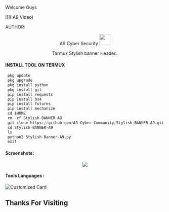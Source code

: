 Welcome Guys 

![]( A9 Video)



AUTHOR:
<p align="center">
A9 Cyber Security <img src="https://emojis.slackmojis.com/emojis/images/1588315024/8823/hyperkitty.gif" width="35px"></i></b></h2> 

</br>
<p align="center">
      Tarmux Stylish  banner Header..

</p>
  
#### INSTALL TOOL ON TERMUX
```python
 pkg update
 pkg upgrade
 pkg install python
 pkg install git
 pip install requests
 pip install bs4
 pip install futures
 pip install mechanize
 cd $HOME 
 rm -rf Stylish-BANNER-A9
 git clone https://github.com/A9-Cyber-Community/Stylish-BANNER-A9.git
 cd Stylish-BANNER-A9
 ls
 python2 Stylish-Banner-A9.py
 exit
```
#### Screenshots:

<p align="center"><img src="Tool Screen shot ">


#### Tools Languages :

![Customized Card](python)

## Thanks For Visiting
